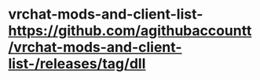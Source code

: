 # vrchat-mods-and-client-list- https://github.com/agithubaccountt/vrchat-mods-and-client-list-/releases/tag/dll
